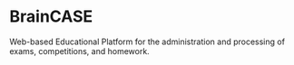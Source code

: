 # BrainCASE
Web-based Educational Platform for the administration and processing of exams, competitions, and homework.
